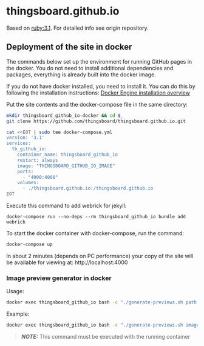 # thingsboard.github.io

Based on [ruby:3.1](https://hub.docker.com/_/ruby). For detailed info see origin repository.

## Deployment of the site in docker

The commands below set up the environment for running GitHub pages in the docker. You do not need to install additional dependencies and packages, everything is already built into the docker image.

If you do not have docker installed, you need to install it. You can do this by following the installation instructions: [Docker Engine installation overview](https://docs.docker.com/engine/install/)

Put the site contents and the docker-compose file in the same directory:

```bash
mkdir thingsboard_github_io-docker && cd $_
git clone https://github.com/thingsboard/thingsboard.github.io.git

cat <<EOT | sudo tee docker-compose.yml
version: '3.1'
services:
  tb_github_io:
    container_name: thingsboard_github_io
    restart: always
    image: "THINGSBOARD_GITHUB_IO_IMAGE"
    ports:
      - "4000:4000"
    volumes:
      - ./thingsboard.github.io:/thingsboard.github.io
EOT
```

Execute this command to add webrick for jekyll:
```
docker-compose run --no-deps --rm thingsboard_github_io bundle add webrick
```

To start the docker container with docker-compose, run the command:

```bash
docker-compose up
```

In about 2 minutes (depends on PC performance) your copy of the site will be available for viewing at: http://localhost:4000

### Image preview generator in docker

Usage:
```bash
docker exec thingsboard_github_io bash -c "./generate-previews.sh path file_mask*.png"

```

Example:
```bash
docker exec thingsboard_github_io bash -c "./generate-previews.sh images/solution-templates *.png"

```
> **_NOTE:_** This command must be executed with the running container